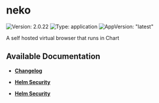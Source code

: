 # neko

![Version: 2.0.22](https://img.shields.io/badge/Version-2.0.22-informational?style=flat-square) ![Type: application](https://img.shields.io/badge/Type-application-informational?style=flat-square) ![AppVersion: "latest"](https://img.shields.io/badge/AppVersion-"latest"-informational?style=flat-square)

A self hosted virtual browser that runs in Chart

## Available Documentation

- [**Changelog**](CHANGELOG)

- [**Helm Security**](container-security)

- [**Helm Security**](helm-security)

